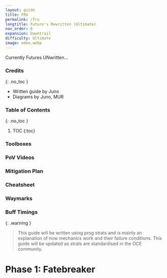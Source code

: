 ```yaml
---
layout: guide
title: FRU
permalink: /fru
longtitle: Future's Rewritten (Ultimate)
nav_order: 6
expansion: Dawntrail
difficulty: Ultimate
image: eden.webp
---
```


Currently Futures UNwritten...

### Credits
{: .no_toc }
- Written guide by Juno
- Diagrams by Juno, MUR

### Table of Contents
{: .no_toc }

1. TOC
{:toc}

### Toolboxes

### PoV Videos

### Mitigation Plan

### Cheatsheet

### Waymarks

### Buff Timings

{: .warning }
> This guide will be written using prog strats and is mainly an explanation of how mechanics work and their failure conditions.
> This guide will be updated as strats are standardised in the OCE community.

# Phase 1: Fatebreaker
